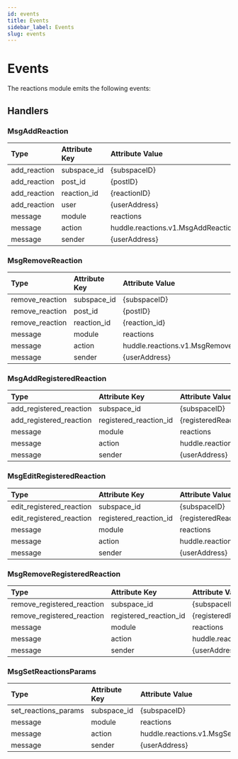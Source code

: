 ```yaml
---
id: events
title: Events
sidebar_label: Events
slug: events
---
```


# Events

The reactions module emits the following events:

## Handlers

### MsgAddReaction

| **Type**     | **Attribute Key** | **Attribute Value**                | 
|:-------------|:------------------|:-----------------------------------|
| add_reaction | subspace_id       | {subspaceID}                       |
| add_reaction | post_id           | {postID}                           |
| add_reaction | reaction_id       | {reactionID}                       |
| add_reaction | user              | {userAddress}                      |
| message      | module            | reactions                          |
| message      | action            | huddle.reactions.v1.MsgAddReaction |
| message      | sender            | {userAddress}                      |

### MsgRemoveReaction

| **Type**        | **Attribute Key** | **Attribute Value**                   | 
|:----------------|:------------------|:--------------------------------------|
| remove_reaction | subspace_id       | {subspaceID}                          |
| remove_reaction | post_id           | {postID}                              |
| remove_reaction | reaction_id       | {reaction_id}                         |
| message         | module            | reactions                             |
| message         | action            | huddle.reactions.v1.MsgRemoveReaction |
| message         | sender            | {userAddress}                         |

### MsgAddRegisteredReaction

| **Type**                | **Attribute Key**      | **Attribute Value**                          | 
|:------------------------|:-----------------------|:---------------------------------------------|
| add_registered_reaction | subspace_id            | {subspaceID}                                 |
| add_registered_reaction | registered_reaction_id | {registeredReactionID}                       |
| message                 | module                 | reactions                                    |
| message                 | action                 | huddle.reactions.v1.MsgAddRegisteredReaction |
| message                 | sender                 | {userAddress}                                |

### MsgEditRegisteredReaction

| **Type**                 | **Attribute Key**      | **Attribute Value**                           | 
|:-------------------------|:-----------------------|:----------------------------------------------|
| edit_registered_reaction | subspace_id            | {subspaceID}                                  |
| edit_registered_reaction | registered_reaction_id | {registeredReactionID}                        |
| message                  | module                 | reactions                                     |
| message                  | action                 | huddle.reactions.v1.MsgEditRegisteredReaction |
| message                  | sender                 | {userAddress}                                 |

### MsgRemoveRegisteredReaction

| **Type**                   | **Attribute Key**      | **Attribute Value**                             | 
|:---------------------------|:-----------------------|:------------------------------------------------|
| remove_registered_reaction | subspace_id            | {subspaceID}                                    |
| remove_registered_reaction | registered_reaction_id | {registeredReactionID}                          |
| message                    | module                 | reactions                                       |
| message                    | action                 | huddle.reactions.v1.MsgRemoveRegisteredReaction |
| message                    | sender                 | {userAddress}                                   |

### MsgSetReactionsParams

| **Type**             | **Attribute Key** | **Attribute Value**                       | 
|:---------------------|:------------------|:------------------------------------------|
| set_reactions_params | subspace_id       | {subspaceID}                              |
| message              | module            | reactions                                 |
| message              | action            | huddle.reactions.v1.MsgSetReactionsParams |
| message              | sender            | {userAddress}                             | 
